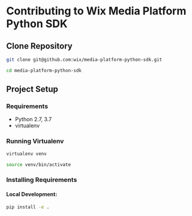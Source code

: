 # Contributing to Wix Media Platform Python SDK

## Clone Repository

```bash
git clone git@github.com:wix/media-platform-python-sdk.git

cd media-platform-python-sdk
```

## Project Setup

### Requirements

- Python 2.7, 3.7
- virtualenv

### Running Virtualenv

```bash
virtualenv venv

source venv/bin/activate
```

### Installing Requirements

#### Local Development:

```bash
pip install -e .
```
